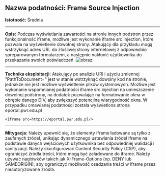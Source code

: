 ## Nazwa podatności: Frame Source Injection

**Istotność:** Średnia

---

**Opis:**
Podczas wyświetlania zawartości na stronie innych podstron przez funkcjonalność iframe, możliwe jest wykonanie iframe src injection, które pozwala na wyświetlenie dowolnej strony.  Atakujący dla przykładu mogą wstrzyknąć adres URL do złośliwej strony internetowej z odpowiednio spreparowanym formularzem, a następnie nakłonić użytkownika do przekazania swoich poświadczeń.
![obraz](https://github.com/GrzechuG/PWR-CBE-BAW-mutillidae-2024/assets/93217316/af00cdf2-1e50-4980-be2f-d9aadc33bd67)

---

**Technika eksploitacji:**
Atakujący po analizie URI i użyciu zmiennej "PathToDocument=" jest w stanie wstrzyknąć dowolny kod na stronie, jednakże nie jest możliwe wyświetlenie plików systemowych. Możliwe jest wykonanie wspomnianej podatności iframe src injection na umieszczenie dowolnej podstrony, na dodatek pozwalając na formatowanie okna w obrębie danego DIV, aby zwiększyć potencjlną wiarygodność okna. W przypadku omawianej podatności została wyświetlona strona eportal.pwr.edu.pl
```
<iframe src=https://eportal.pwr.edu.pl/>
```

---

**Mitygacja:**
Należy upewnić się, że elementy iframe ładowane są tylko z zaufanych źródeł, unikając dynamicznego ustawiania źródeł iframe na podstawie danych wejściowych użytkownika bez odpowiedniej walidacji i sanityzacji.  Należy skonfigurować Content Security Policy (CSP), aby ograniczyć źródła treści, które mogą być załadowane do iframe. Należy używać nagłówków takich jak X-Frame-Options (np. DENY lub SAMEORIGIN), aby ograniczyć możliwość osadzania treści w iframe przez nieautoryzowane źródła.
